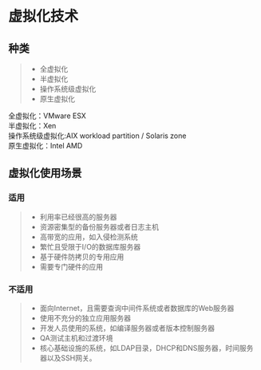# 虚拟化技术
## 种类
>* 全虚拟化
>* 半虚拟化
>* 操作系统级虚拟化  
>* 原生虚拟化  

全虚拟化：VMware ESX  
半虚拟化：Xen  
操作系统级虚拟化:AIX workload partition / Solaris zone  
原生虚拟化：Intel AMD
## 虚拟化使用场景
### 适用
>* 利用率已经很高的服务器
>* 资源密集型的备份服务器或者日志主机
>* 高带宽的应用，如入侵检测系统
>* 繁忙且受限于I/O的数据库服务器
>* 基于硬件防拷贝的专用应用
>* 需要专门硬件的应用  

### 不适用
>* 面向Internet，且需要查询中间件系统或者数据库的Web服务器
>* 使用不充分的独立应用服务器
>* 开发人员使用的系统，如编译服务器或者版本控制服务器
>* QA测试主机和过渡环境
>* 核心基础设施的系统，如LDAP目录，DHCP和DNS服务器，时间服务器以及SSH网关。